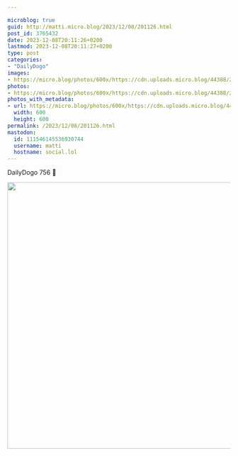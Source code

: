 ```yaml
---

microblog: true
guid: http://matti.micro.blog/2023/12/08/201126.html
post_id: 3765432
date: 2023-12-08T20:11:26+0200
lastmod: 2023-12-08T20:11:27+0200
type: post
categories:
- "DailyDogo"
images:
- https://micro.blog/photos/600x/https://cdn.uploads.micro.blog/44388/2023/995bf48ca3a24a57ae5748431e196637.jpg
photos:
- https://micro.blog/photos/600x/https://cdn.uploads.micro.blog/44388/2023/995bf48ca3a24a57ae5748431e196637.jpg
photos_with_metadata:
- url: https://micro.blog/photos/600x/https://cdn.uploads.micro.blog/44388/2023/995bf48ca3a24a57ae5748431e196637.jpg
  width: 600
  height: 600
permalink: /2023/12/08/201126.html
mastodon:
  id: 111546145536930744
  username: matti
  hostname: social.lol
---
```

DailyDogo 756 🐶

<img src="https://micro.blog/photos/600x/https://blog.martin-haehnel.de/uploads/2023/995bf48ca3a24a57ae5748431e196637.jpg" width="600" height="600" alt="" />
